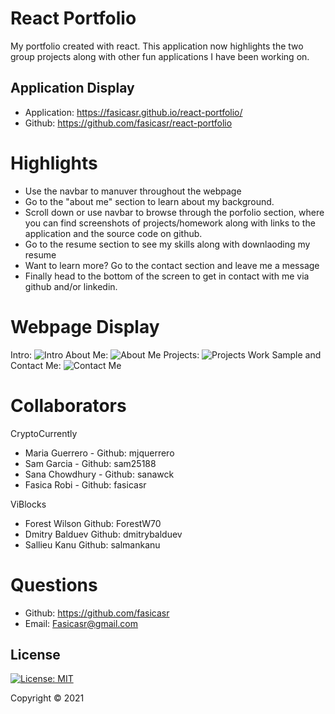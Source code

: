 # React Portfolio

My portfolio created with react. This application now highlights the two group projects along with other fun applications I have been working on.

## Application Display  

* Application: https://fasicasr.github.io/react-portfolio/
* Github: https://github.com/fasicasr/react-portfolio

# Highlights 

* Use the navbar to manuver throughout the webpage 
* Go to the "about me" section to learn about my background.
* Scroll down or use navbar to browse through the porfolio section, where you can find screenshots of projects/homework along with links to the application and the source code on github.
* Go to the resume section to see my skills along with downlaoding my resume 
* Want to learn more? Go to the contact section and leave me a message 
* Finally head to the bottom of the screen to get in contact with me via github and/or linkedin.

# Webpage Display 

Intro:
![Intro](./images/navbar.png)
About Me:
![About Me](./images/aboutme.png)
Projects:
![Projects](./images/projects.png)
Work Sample and Contact Me:
![Contact Me](./images/workcontact.png)



# Collaborators

CryptoCurrently
* Maria Guerrero - Github: mjquerrero
* Sam Garcia - Github: sam25188
* Sana Chowdhury - Github: sanawck
* Fasica Robi - Github: fasicasr

ViBlocks
* Forest Wilson Github: ForestW70 
* Dmitry Balduev Github: dmitrybalduev 
* Sallieu Kanu Github: salmankanu 


# Questions

* Github: https://github.com/fasicasr
* Email: Fasicasr@gmail.com

## License

[![License: MIT](https://img.shields.io/badge/License-MIT-yellow.svg)](https://opensource.org/licenses/MIT)

Copyright © 2021 
